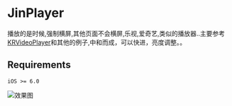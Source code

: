 
# JinPlayer

播放的是时候,强制横屏,其他页面不会横屏,乐视,爱奇艺,类似的播放器..主要参考[KRVideoPlayer](https://github.com/36Kr-Mobile/KRVideoPlayer)和其他的例子,中和而成，可以快进，亮度调整。。

## Requirements

`iOS >= 6.0`

   ![效果图](https://cloud.githubusercontent.com/assets/3974508/12646311/2c08ed6c-c60a-11e5-9f72-9336f075925f.jpg)

